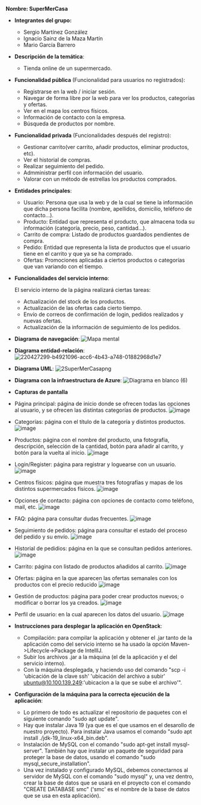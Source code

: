 **Nombre: SuperMerCasa**

- **Integrantes del grupo:**
   - Sergio Martínez González
   - Ignacio Sainz de la Maza Martín
   - Mario García Barrero

- **Descripción de la temática**:
  - Tienda online de un supermercado. 

- **Funcionalidad pública** (Funcionalidad para usuarios no registrados):

  - Registrarse en la web / iniciar sesión. 
  - Navegar de forma libre por la web para ver los productos, categorías y ofertas. 
  - Ver en el mapa los centros físicos. 
  - Información de contacto con la empresa.  
  - Búsqueda de productos por nombre. 

- **Funcionalidad privada** (Funcionalidades después del registro):

  - Gestionar carrito(ver carrito, añadir productos, eliminar productos, etc). 
  - Ver el historial de compras. 
  - Realizar seguimiento del pedido.
  - Admministrar perfil con información del usuario. 
  - Valorar con un método de estrellas los productos comprados.

- **Entidades principales**:

  - Usuario: Persona que usa la web y de la cual se tiene la información que dicha persona facilita (nombre, apellidos, domicilio, teléfono de contacto...).
  - Producto: Entidad que representa el producto, que almacena toda su información (categoría, precio, peso, cantidad...).
  - Carrito de compra: Listado de productos guardados pendientes de compra.
  - Pedido: Entidad que representa la lista de productos que el usuario tiene en el carrito y que ya se ha comprado. 
  - Ofertas: Promociones aplicadas a ciertos productos o categorías que van variando con el tiempo. 

- **Funcionalidades del servicio interno**:

  El servicio interno de la página realizará ciertas tareas:

    - Actualización del stock de los productos. 
    - Actualización de las ofertas cada cierto tiempo. 
    - Envío de correos de confirmación de login, pedidos realizados y nuevas ofertas. 
    - Actualización de la información de seguimiento de los pedidos. 

- **Diagrama de navegación**:
![Mapa mental](https://user-images.githubusercontent.com/104427191/216313017-6aeacfba-ecbe-4bc7-9eca-2fe28769f5d4.png)

- **Diagrama entidad-relación**:
![220427299-b4921096-acc6-4b43-a748-01882968d1e7](https://user-images.githubusercontent.com/64080266/220580722-e7f7e92c-7245-4d4a-af7e-5bee2926c37f.png)

- **Diagrama UML**:
![2SuperMerCasapng](https://user-images.githubusercontent.com/79744800/236018273-ac21da86-5748-4667-9eca-a03a197a9700.png)

- **Diagrama con la infraestructura de Azure**:
![Diagrama en blanco (6)](https://user-images.githubusercontent.com/104427191/236028040-4310f0df-572a-40b9-b871-39a6e105e4b0.png)


- **Capturas de pantalla**
 - Página principal: página de inicio donde se ofrecen todas las opciones al usuario, y se ofrecen las distintas categorías de productos.
  ![image](https://user-images.githubusercontent.com/104427191/228036257-356be32c-09d3-47fb-aa78-84763f53b3cd.png)
 - Categorías: página con el título de la categoría y distintos productos.
  ![image](https://user-images.githubusercontent.com/79744800/220876146-3051bdb5-b758-462f-8309-a842887d02df.png)
 - Productos: página con el nombre del producto, una fotografía, descripción, selección de la cantidad, botón para añadir al carrito, y botón para la vuelta al inicio.
  ![image](https://user-images.githubusercontent.com/104427191/228038592-41f38a51-f150-4bf2-a168-9589838107ce.png)
 - Login/Register: página para registrar y loguearse con un usuario.
  ![image](https://user-images.githubusercontent.com/104427191/228036690-02f1365b-94bc-43e7-b64e-0e97cb283d54.png)
 - Centros físicos: página que muestra tres fotografías y mapas de los distintos supermercados físicos.
  ![image](https://user-images.githubusercontent.com/104427191/228036339-1b50dad9-1616-49a3-82c7-9a3685d9bb2a.png)
 - Opciones de contacto: página con opciones de contacto como teléfono, mail, etc.
  ![image](https://user-images.githubusercontent.com/79744800/220876489-0e04834f-1995-46a7-a8f3-b9d17dd99fbc.png)
 - FAQ: página para consultar dudas frecuentes.
  ![image](https://user-images.githubusercontent.com/104427191/228036523-c4a7a93b-080a-4c80-92b7-5a84eae961b2.png)
 - Seguimiento de pedidos: página para consultar el estado del proceso del pedido y su envío.
  ![image](https://user-images.githubusercontent.com/104427191/228037971-722a4074-c6d4-4e94-92e3-e67f321a3c93.png)
 - Historial de pedidios: página en la que se consultan pedidos anteriores.
  ![image](https://user-images.githubusercontent.com/104427191/228037847-c82379a9-0ebe-418f-90c9-1ffcc21cd559.png)
 - Carrito: página con listado de productos añadidos al carrito.
  ![image](https://user-images.githubusercontent.com/104427191/228037494-9db9db55-a6ba-41ef-b956-32e612c8584b.png)
 - Ofertas: página en la que aparecen las ofertas semanales con los productos con el precio reducido
  ![image](https://user-images.githubusercontent.com/104427191/228036970-0d7ca467-bd70-4c11-ad62-0b909fdc885f.png)
 - Gestión de productos: página para poder crear productos nuevos; o modificar o borrar los ya creados.
  ![image](https://user-images.githubusercontent.com/104427191/228037289-41abe3a9-4813-45f9-9502-66b98e5c77f0.png)
 - Perfil de usuario: en la cual aparecen los datos del usuario. 
  ![image](https://user-images.githubusercontent.com/104427191/228037753-f78b6ce9-9b78-4dbd-aa44-d31b38db4ea9.png)



- **Instrucciones para desplegar la aplicación en OpenStack**:
   - Compilación: para compilar la aplicación y obtener el .jar tanto de la aplicación como del servicio interno se ha usado la opción Maven->Lifecycle->Package de IntellIJ. 
   - Subir los archivos .jar a la máquina (el de la aplicación y el del servicio interno).
   - Con la máquina desplegada, y haciendo uso del comando "scp -i 'ubicación de la clave ssh' 'ubicación del archivo a subir' ubuntu@10.100.139.249:'ubicacion a la que se sube el archivo'".

- **Configuración de la máquina para la correcta ejecución de la aplicación**:
   - Lo primero de todo es actualizar el repositorio de paquetes con el siguiente comando "sudo apt update". 
   - Hay que instalar Java 19 (ya que es el que usamos en el desarollo de nuestro proyecto). Para instalar Java usamos el comando "sudo apt install ./jdk-19_linux-x64_bin.deb".
   - Instalación de MySQL con el comando "sudo apt-get install mysql-server". También hay que instalar un paquete de seguridad para proteger la base de datos, usando el comando "sudo mysql_secure_installation".
   - Una vez instalado y configurado MySQL, debemos conectarnos al servidor de MySQL con el comando "sudo mysql" y, una vez dentro, crear la base de datos que se usará en el proyecto con el comando "CREATE DATABASE smc" ('smc' es el nombre de la base de datos que se usa en esta aplicación).
